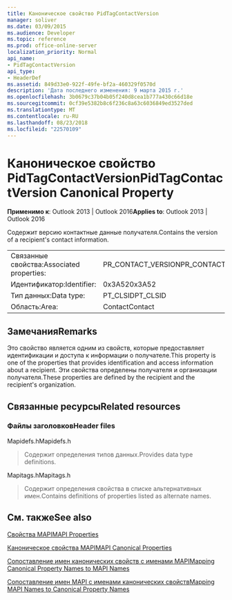```yaml
---
title: Каноническое свойство PidTagContactVersion
manager: soliver
ms.date: 03/09/2015
ms.audience: Developer
ms.topic: reference
ms.prod: office-online-server
localization_priority: Normal
api_name:
- PidTagContactVersion
api_type:
- HeaderDef
ms.assetid: 849d33e0-922f-49fe-bf2a-460329f0570d
description: 'Дата последнего изменения: 9 марта 2015 г.'
ms.openlocfilehash: 3b0679c37b04b05f240d8cea1b777a430c66d18e
ms.sourcegitcommit: 0cf39e5382b8c6f236c8a63c6036849ed3527ded
ms.translationtype: MT
ms.contentlocale: ru-RU
ms.lasthandoff: 08/23/2018
ms.locfileid: "22570109"
---
```

# <a name="pidtagcontactversion-canonical-property"></a><span data-ttu-id="637fd-103">Каноническое свойство PidTagContactVersion</span><span class="sxs-lookup"><span data-stu-id="637fd-103">PidTagContactVersion Canonical Property</span></span>

  
  
<span data-ttu-id="637fd-104">**Применимо к**: Outlook 2013 | Outlook 2016</span><span class="sxs-lookup"><span data-stu-id="637fd-104">**Applies to**: Outlook 2013 | Outlook 2016</span></span> 
  
<span data-ttu-id="637fd-105">Содержит версию контактные данные получателя.</span><span class="sxs-lookup"><span data-stu-id="637fd-105">Contains the version of a recipient's contact information.</span></span>
  
|||
|:-----|:-----|
|<span data-ttu-id="637fd-106">Связанные свойства:</span><span class="sxs-lookup"><span data-stu-id="637fd-106">Associated properties:</span></span>  <br/> |<span data-ttu-id="637fd-107">PR_CONTACT_VERSION</span><span class="sxs-lookup"><span data-stu-id="637fd-107">PR_CONTACT_VERSION</span></span>  <br/> |
|<span data-ttu-id="637fd-108">Идентификатор:</span><span class="sxs-lookup"><span data-stu-id="637fd-108">Identifier:</span></span>  <br/> |<span data-ttu-id="637fd-109">0x3A52</span><span class="sxs-lookup"><span data-stu-id="637fd-109">0x3A52</span></span>  <br/> |
|<span data-ttu-id="637fd-110">Тип данных:</span><span class="sxs-lookup"><span data-stu-id="637fd-110">Data type:</span></span>  <br/> |<span data-ttu-id="637fd-111">PT_CLSID</span><span class="sxs-lookup"><span data-stu-id="637fd-111">PT_CLSID</span></span>  <br/> |
|<span data-ttu-id="637fd-112">Область:</span><span class="sxs-lookup"><span data-stu-id="637fd-112">Area:</span></span>  <br/> |<span data-ttu-id="637fd-113">Contact</span><span class="sxs-lookup"><span data-stu-id="637fd-113">Contact</span></span>  <br/> |
   
## <a name="remarks"></a><span data-ttu-id="637fd-114">Замечания</span><span class="sxs-lookup"><span data-stu-id="637fd-114">Remarks</span></span>

<span data-ttu-id="637fd-115">Это свойство является одним из свойств, которые предоставляет идентификации и доступа к информации о получателе.</span><span class="sxs-lookup"><span data-stu-id="637fd-115">This property is one of the properties that provides identification and access information about a recipient.</span></span> <span data-ttu-id="637fd-116">Эти свойства определены получателя и организации получателя.</span><span class="sxs-lookup"><span data-stu-id="637fd-116">These properties are defined by the recipient and the recipient's organization.</span></span>
  
## <a name="related-resources"></a><span data-ttu-id="637fd-117">Связанные ресурсы</span><span class="sxs-lookup"><span data-stu-id="637fd-117">Related resources</span></span>

### <a name="header-files"></a><span data-ttu-id="637fd-118">Файлы заголовков</span><span class="sxs-lookup"><span data-stu-id="637fd-118">Header files</span></span>

<span data-ttu-id="637fd-119">Mapidefs.h</span><span class="sxs-lookup"><span data-stu-id="637fd-119">Mapidefs.h</span></span>
  
> <span data-ttu-id="637fd-120">Содержит определения типов данных.</span><span class="sxs-lookup"><span data-stu-id="637fd-120">Provides data type definitions.</span></span>
    
<span data-ttu-id="637fd-121">Mapitags.h</span><span class="sxs-lookup"><span data-stu-id="637fd-121">Mapitags.h</span></span>
  
> <span data-ttu-id="637fd-122">Содержит определения свойства в списке альтернативных имен.</span><span class="sxs-lookup"><span data-stu-id="637fd-122">Contains definitions of properties listed as alternate names.</span></span>
    
## <a name="see-also"></a><span data-ttu-id="637fd-123">См. также</span><span class="sxs-lookup"><span data-stu-id="637fd-123">See also</span></span>



[<span data-ttu-id="637fd-124">Свойства MAPI</span><span class="sxs-lookup"><span data-stu-id="637fd-124">MAPI Properties</span></span>](mapi-properties.md)
  
[<span data-ttu-id="637fd-125">Каноническое свойства MAPI</span><span class="sxs-lookup"><span data-stu-id="637fd-125">MAPI Canonical Properties</span></span>](mapi-canonical-properties.md)
  
[<span data-ttu-id="637fd-126">Сопоставление имен канонических свойств с именами MAPI</span><span class="sxs-lookup"><span data-stu-id="637fd-126">Mapping Canonical Property Names to MAPI Names</span></span>](mapping-canonical-property-names-to-mapi-names.md)
  
[<span data-ttu-id="637fd-127">Сопоставление имен MAPI с именами канонических свойств</span><span class="sxs-lookup"><span data-stu-id="637fd-127">Mapping MAPI Names to Canonical Property Names</span></span>](mapping-mapi-names-to-canonical-property-names.md)

